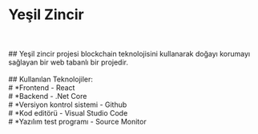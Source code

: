 # Yeşil Zincir
<br>
<br>
## Yeşil zincir projesi blockchain teknolojisini kullanarak doğayı korumayı sağlayan bir web tabanlı bir projedir.
<br>
<br>
## Kullanılan Teknolojiler:
<br>
# *Frontend - React
<br>
# *Backend - .Net Core
<br>
# *Versiyon kontrol sistemi - Github
<br>
# *Kod editörü - Visual Studio Code
<br>
# *Yazılım test programı - Source Monitor
<br>
